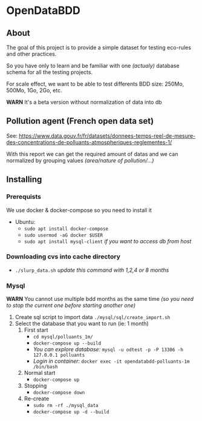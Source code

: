 # OpenDataBDD

## About

The goal of this project is to provide a simple dataset for testing eco-rules and other practices.

So you have only to learn and be familiar with one *(actualy)* database schema for all the testing projects.

For scale effect, we want to be able to test differents BDD size: 250Mo, 500Mo, 1Go, 2Go, etc.

**WARN** It's a beta version without normalization of data into db


## Pollution agent (French open data set)

See: https://www.data.gouv.fr/fr/datasets/donnees-temps-reel-de-mesure-des-concentrations-de-polluants-atmospheriques-reglementes-1/

With this report we can get the required amount of datas and we can normalized by grouping values *(area/nature of pollution/...)*


## Installing

### Prerequists

We use docker & docker-compose so you need to install it

* Ubuntu: 
    * `sudo apt install docker-compose`
    * `sudo usermod -aG docker $USER`
    * `sudo apt install mysql-client` *if you want to access db from host*

### Downloading cvs into cache directory

* `./slurp_data.sh` *update this command with 1,2,4 or 8 months*

### Mysql

**WARN** You cannot use multiple bdd months as the same time *(so you need to stop the current one before starting another one)*

1. Create sql script to import data `./mysql/sql/create_import.sh`
1. Select the database that you want to run (ie: 1 month)
	1. First start
		* `cd mysql/polluants_1m/`
    	* `docker-compose up --build`
		* *You can explore database:* `mysql -u odtest -p -P 13306 -h 127.0.0.1 polluants`
		* *Login in container:* `docker exec -it opendatabdd-polluants-1m /bin/bash`
	1. Normal start
    	* `docker-compose up`
    1. Stopping
    	* `docker-compose down`
	1. Re-create
		* `sudo rm -rf ./mysql_data`
    	* `docker-compose up -d --build`
